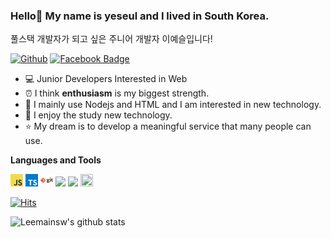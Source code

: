 ### Hello👋 My name is yeseul and I lived in South Korea.<br/>
풀스택 개발자가 되고 싶은 주니어 개발자 이예슬입니다!

[![Github](http://img.shields.io/badge/-Tech%20blog-000000?style=flat-square&logo=github&link=https://alstn2468.github.io/)](https://github.com/Leemainsw) [![Facebook Badge](https://img.shields.io/badge/Facebook-1877f2?style=flat-square&logo=facebook&logoColor=white&link=https://www.facebook.com/alstn2468)](https://www.facebook.com/profile.php?id=100012066763447)

- 💻 Junior Developers Interested in Web 
- ⏰ I think **enthusiasm** is my biggest strength.
- 📝 I mainly use Nodejs and HTML and I am interested in new technology.
- 🐰 I enjoy the study new technology.
- ⭐ My dream is to develop a meaningful service that many people can use.

**Languages and Tools**  

<code><img height="20" src="https://raw.githubusercontent.com/github/explore/80688e429a7d4ef2fca1e82350fe8e3517d3494d/topics/javascript/javascript.png"></code>
<code><img height="20" src="https://raw.githubusercontent.com/github/explore/80688e429a7d4ef2fca1e82350fe8e3517d3494d/topics/typescript/typescript.png"></code>
<code><img height="20" src="https://raw.githubusercontent.com/github/explore/80688e429a7d4ef2fca1e82350fe8e3517d3494d/topics/git/git.png"></code>
<code><img height="20" src="https://img1.daumcdn.net/thumb/R800x0/?scode=mtistory2&fname=https%3A%2F%2Fblog.kakaocdn.net%2Fdn%2FDGM2Y%2FbtqwIi3c40a%2FtbVlnqOBH5ovawaVBCmEF0%2Fimg.png"></code>
<code><img height="20" src="https://miro.medium.com/max/750/1*xLKFtlXiTPif_hTAIlXRjw.jpeg"></code>
<code><img height="20" width="20" src="https://banner2.cleanpng.com/20180718/cbh/kisspng-vue-js-javascript-library-angularjs-react-vue-js-5b4ebe1bc45884.1915769815318871318042.jpg"></code>


[![Hits](https://hits.seeyoufarm.com/api/count/incr/badge.svg?url=https%3A%2F%2Fgithub.com%2FLeemainsw)](https://hits.seeyoufarm.com)

![Leemainsw's github stats](https://github-readme-stats.vercel.app/api?username=Leemainsw&show_icons=true)

